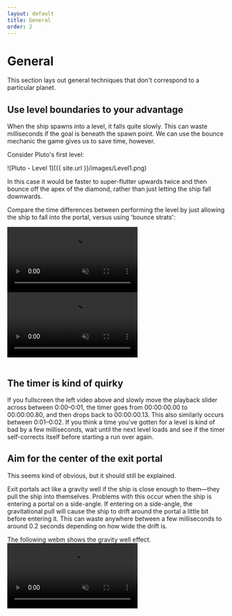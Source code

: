 ```yaml
---
layout: default
title: General
order: 2
---
```


# General

This section lays out general techniques that don't correspond to a particular planet.


## Use level boundaries to your advantage

When the ship spawns into a level, it falls quite slowly. This can waste milliseconds if the goal is beneath the spawn point. We can use the bounce mechanic the game gives us to save time, however.

Consider Pluto's first level:

![Pluto - Level 1]({{ site.url }}/images/Level1.png)

In this case it would be faster to super-flutter upwards twice and then bounce off the apex of the diamond, rather than just letting the ship fall downwards.

Compare the time differences between performing the level by just allowing the ship to fall into the portal, versus using 'bounce strats':

<div class="video-box">
  <div class="video-box-left">
    <video src="{{ site.url }}/videos/Pluto1RegularRoute.webm" controls muted>
      Your browser does not support the video tag
    </video>
  </div>
  <div class="video-box-right">
    <video src="{{ site.url }}/videos/Pluto1FastRoute.webm" controls muted>
      Your browser does not support the video tag
    </video>
  </div>
</div>

<br>

## The timer is kind of quirky

If you fullscreen the left video above and slowly move the playback slider across between 0:00–0:01, the timer goes from 00:00:00.00 to 00:00:00.80, and then drops back to 00:00:00.13. This also similarly occurs between 0:01–0:02. If you think a time you've gotten for a level is kind of bad by a few milliseconds, wait until the next level loads and see if the timer self-corrects itself before starting a run over again.

## Aim for the center of the exit portal

This seems kind of obvious, but it should still be explained.

Exit portals act like a gravity well if the ship is close enough to them—they pull the ship into themselves. Problems with this occur when the ship is entering a portal on a side-angle. If entering on a side-angle, the gravitational pull will cause the ship to drift around the portal a little bit before entering it. This can waste anywhere between a few milliseconds to around 0.2 seconds depending on how wide the drift is.

The following webm shows the gravity well effect.
<video controls muted>
  <source src="{{ site.url }}/videos/ExitPortalGravity.webm" type="video/webm">
  Browser does not support the video tag
</video>
